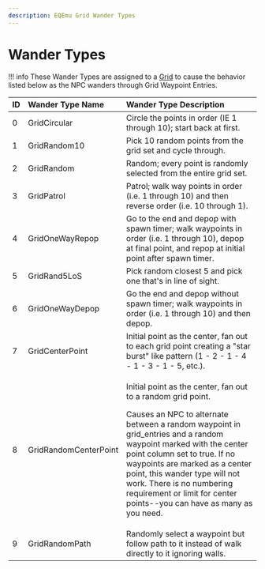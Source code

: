 ```yaml
---
description: EQEmu Grid Wander Types
---
```


# Wander Types

!!! info
      These Wander Types are assigned to a [Grid](https://eqemu.gitbook.io/database-schema/server/grids) to cause the behavior listed below as the NPC wanders through Grid Waypoint Entries.


<table>
  <thead>
    <tr>
      <th style="text-align:left"><b>ID</b>
      </th>
      <th style="text-align:left">Wander Type Name</th>
      <th style="text-align:left"><b>Wander Type Description</b>
      </th>
    </tr>
  </thead>
  <tbody>
    <tr>
      <td style="text-align:left">0</td>
      <td style="text-align:left">GridCircular</td>
      <td style="text-align:left">Circle the points in order (IE 1 through 10); start back at first.</td>
    </tr>
    <tr>
      <td style="text-align:left">1</td>
      <td style="text-align:left">GridRandom10</td>
      <td style="text-align:left">Pick 10 random points from the grid set and cycle through.</td>
    </tr>
    <tr>
      <td style="text-align:left">2</td>
      <td style="text-align:left">GridRandom</td>
      <td style="text-align:left">Random; every point is randomly selected from the entire grid set.</td>
    </tr>
    <tr>
      <td style="text-align:left">3</td>
      <td style="text-align:left">GridPatrol</td>
      <td style="text-align:left">Patrol; walk way points in order (i.e. 1 through 10) and then reverse
        order (i.e. 10 through 1).</td>
    </tr>
    <tr>
      <td style="text-align:left">4</td>
      <td style="text-align:left">GridOneWayRepop</td>
      <td style="text-align:left">Go to the end and depop with spawn timer; walk waypoints in order (i.e.
        1 through 10), depop at final point, and repop at initial point after spawn
        timer.</td>
    </tr>
    <tr>
      <td style="text-align:left">5</td>
      <td style="text-align:left">GridRand5LoS</td>
      <td style="text-align:left">Pick random closest 5 and pick one that&apos;s in line of sight.</td>
    </tr>
    <tr>
      <td style="text-align:left">6</td>
      <td style="text-align:left">GridOneWayDepop</td>
      <td style="text-align:left">Go the end and depop without spawn timer; walk waypoints in order (i.e.
        1 through 10) and then depop.</td>
    </tr>
    <tr>
      <td style="text-align:left">7</td>
      <td style="text-align:left">GridCenterPoint</td>
      <td style="text-align:left">Initial point as the center, fan out to each grid point creating a &quot;star
        burst&quot; like pattern (1 - 2 - 1 - 4 - 1 - 3 - 1 - 5, etc.).</td>
    </tr>
    <tr>
      <td style="text-align:left">8</td>
      <td style="text-align:left">GridRandomCenterPoint</td>
      <td style="text-align:left">
        <p>Initial point as the center, fan out to a random grid point.</p>
        <p></p>
        <p>Causes an NPC to alternate between a random waypoint in grid_entries and
          a random waypoint marked with the center point column set to true. If no
          waypoints are marked as a center point, this wander type will not work.
          There is no numbering requirement or limit for center points--you can have
          as many as you need.</p>
      </td>
    </tr>
    <tr>
      <td style="text-align:left">9</td>
      <td style="text-align:left">GridRandomPath</td>
      <td style="text-align:left">Randomly select a waypoint but follow path to it instead of walk directly
        to it ignoring walls.</td>
    </tr>
  </tbody>
</table>


